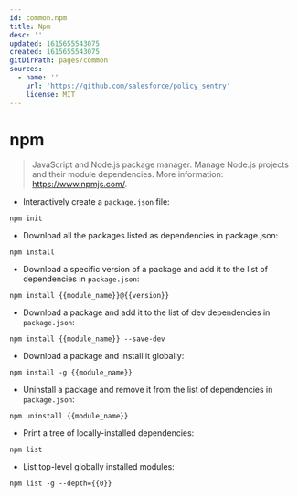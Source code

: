 ```yaml
---
id: common.npm
title: Npm
desc: ''
updated: 1615655543075
created: 1615655543075
gitDirPath: pages/common
sources:
  - name: ''
    url: 'https://github.com/salesforce/policy_sentry'
    license: MIT
---
```

# npm

> JavaScript and Node.js package manager.
> Manage Node.js projects and their module dependencies.
> More information: <https://www.npmjs.com/>.

- Interactively create a `package.json` file:

`npm init`

- Download all the packages listed as dependencies in package.json:

`npm install`

- Download a specific version of a package and add it to the list of dependencies in `package.json`:

`npm install {{module_name}}@{{version}}`

- Download a package and add it to the list of dev dependencies in `package.json`:

`npm install {{module_name}} --save-dev`

- Download a package and install it globally:

`npm install -g {{module_name}}`

- Uninstall a package and remove it from the list of dependencies in `package.json`:

`npm uninstall {{module_name}}`

- Print a tree of locally-installed dependencies:

`npm list`

- List top-level globally installed modules:

`npm list -g --depth={{0}}`

